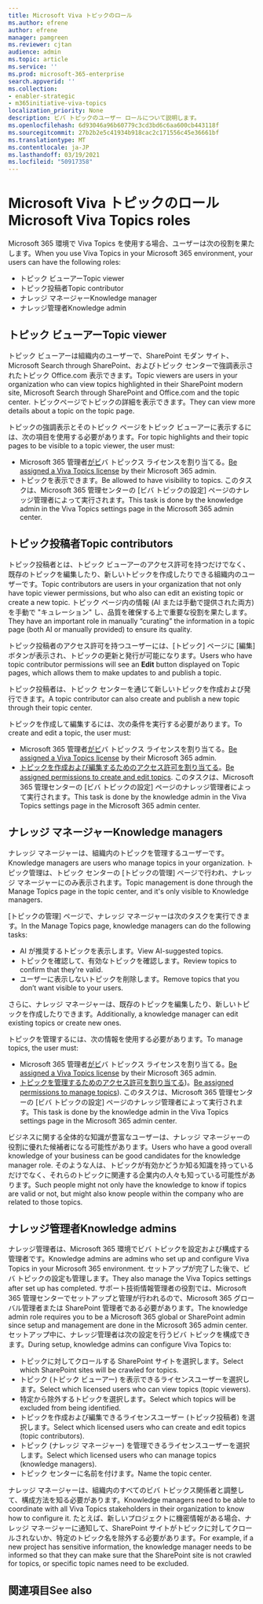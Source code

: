 ```yaml
---
title: Microsoft Viva トピックのロール
ms.author: efrene
author: efrene
manager: pamgreen
ms.reviewer: cjtan
audience: admin
ms.topic: article
ms.service: ''
ms.prod: microsoft-365-enterprise
search.appverid: ''
ms.collection:
- enabler-strategic
- m365initiative-viva-topics
localization_priority: None
description: ビバ トピックのユーザー ロールについて説明します。
ms.openlocfilehash: 6d93046a96b60779c3cd3bd6c6aa600cb443118f
ms.sourcegitcommit: 27b2b2e5c41934b918cac2c171556c45e36661bf
ms.translationtype: MT
ms.contentlocale: ja-JP
ms.lasthandoff: 03/19/2021
ms.locfileid: "50917358"
---
```

# <a name="microsoft-viva-topics-roles"></a><span data-ttu-id="b626d-103">Microsoft Viva トピックのロール</span><span class="sxs-lookup"><span data-stu-id="b626d-103">Microsoft Viva Topics roles</span></span> 

<span data-ttu-id="b626d-104">Microsoft 365 環境で Viva Topics を使用する場合、ユーザーは次の役割を果たします。</span><span class="sxs-lookup"><span data-stu-id="b626d-104">When you use Viva Topics in your Microsoft 365 environment, your users can have the following roles:</span></span>
-   <span data-ttu-id="b626d-105">トピック ビューアー</span><span class="sxs-lookup"><span data-stu-id="b626d-105">Topic viewer</span></span>
-   <span data-ttu-id="b626d-106">トピック投稿者</span><span class="sxs-lookup"><span data-stu-id="b626d-106">Topic contributor</span></span>
-   <span data-ttu-id="b626d-107">ナレッジ マネージャー</span><span class="sxs-lookup"><span data-stu-id="b626d-107">Knowledge manager</span></span>
-   <span data-ttu-id="b626d-108">ナレッジ管理者</span><span class="sxs-lookup"><span data-stu-id="b626d-108">Knowledge admin</span></span>

## <a name="topic-viewer"></a><span data-ttu-id="b626d-109">トピック ビューアー</span><span class="sxs-lookup"><span data-stu-id="b626d-109">Topic viewer</span></span>

<span data-ttu-id="b626d-110">トピック ビューアーは組織内のユーザーで、SharePoint モダン サイト、Microsoft Search through SharePoint、およびトピック センターで強調表示されたトピック Office.com 表示できます。</span><span class="sxs-lookup"><span data-stu-id="b626d-110">Topic viewers are users in your organization who can view topics highlighted in their SharePoint modern site, Microsoft Search through SharePoint and Office.com and the topic center.</span></span> <span data-ttu-id="b626d-111">トピックページでトピックの詳細を表示できます。</span><span class="sxs-lookup"><span data-stu-id="b626d-111">They can view more details about a topic on the topic page.</span></span> 

<span data-ttu-id="b626d-112">トピックの強調表示とそのトピック ページをトピック ビューアーに表示するには、次の項目を使用する必要があります。</span><span class="sxs-lookup"><span data-stu-id="b626d-112">For topic highlights and their topic pages to be visible to a topic viewer, the user must:</span></span>
-   <span data-ttu-id="b626d-113">Microsoft 365 管理者[がビ](./set-up-topic-experiences.md#assign-licenses)バ トピックス ライセンスを割り当てる。</span><span class="sxs-lookup"><span data-stu-id="b626d-113">[Be assigned a Viva Topics license](./set-up-topic-experiences.md#assign-licenses) by their Microsoft 365 admin.</span></span>
-   <span data-ttu-id="b626d-114">トピックを表示できます。</span><span class="sxs-lookup"><span data-stu-id="b626d-114">Be allowed to have visibility to topics.</span></span> <span data-ttu-id="b626d-115">このタスクは、Microsoft 365 管理センターの [ビバ トピックの設定] ページのナレッジ管理者によって実行されます。</span><span class="sxs-lookup"><span data-stu-id="b626d-115">This task is done by the knowledge admin in the Viva Topics settings page in the Microsoft 365 admin center.</span></span>


## <a name="topic-contributors"></a><span data-ttu-id="b626d-116">トピック投稿者</span><span class="sxs-lookup"><span data-stu-id="b626d-116">Topic contributors</span></span>

<span data-ttu-id="b626d-117">トピック投稿者とは、トピック ビューアーのアクセス許可を持つだけでなく、既存のトピックを編集したり、新しいトピックを作成したりできる組織内のユーザーです。</span><span class="sxs-lookup"><span data-stu-id="b626d-117">Topic contributors are users in your organization that not only have topic viewer permissions, but who also can edit an existing topic or create a new topic.</span></span> <span data-ttu-id="b626d-118">トピック ページ内の情報 (AI または手動で提供された両方) を手動で "キュレーション" し、品質を確保する上で重要な役割を果たします。</span><span class="sxs-lookup"><span data-stu-id="b626d-118">They have an important role in manually “curating” the information in a topic page (both AI or manually provided) to ensure its quality.</span></span>

<span data-ttu-id="b626d-119">トピック投稿者のアクセス許可を持つユーザーには、[トピック] ページに [編集] ボタンが表示され、トピックの更新と発行が可能になります。</span><span class="sxs-lookup"><span data-stu-id="b626d-119">Users who have topic contributor permissions will see an **Edit** button displayed on Topic pages, which allows them to make updates to and publish a topic.</span></span>

<span data-ttu-id="b626d-120">トピック投稿者は、トピック センターを通じて新しいトピックを作成および発行できます。</span><span class="sxs-lookup"><span data-stu-id="b626d-120">A topic contributor can also create and publish a new topic through their topic center.</span></span>

<span data-ttu-id="b626d-121">トピックを作成して編集するには、次の条件を実行する必要があります。</span><span class="sxs-lookup"><span data-stu-id="b626d-121">To create and edit a topic, the user must:</span></span>

-   <span data-ttu-id="b626d-122">Microsoft 365 管理者[がビ](./set-up-topic-experiences.md#assign-licenses)バ トピックス ライセンスを割り当てる。</span><span class="sxs-lookup"><span data-stu-id="b626d-122">[Be assigned a Viva Topics license](./set-up-topic-experiences.md#assign-licenses) by their Microsoft 365 admin.</span></span>
-   <span data-ttu-id="b626d-123">[トピックを作成および編集するためのアクセス許可を割り当てる](./topic-experiences-user-permissions.md#change-who-has-permissions-to-do-tasks-on-the-topic-center)。</span><span class="sxs-lookup"><span data-stu-id="b626d-123">[Be assigned permissions to create and edit topics](./topic-experiences-user-permissions.md#change-who-has-permissions-to-do-tasks-on-the-topic-center).</span></span> <span data-ttu-id="b626d-124">このタスクは、Microsoft 365 管理センターの [ビバ トピックの設定] ページのナレッジ管理者によって実行されます。</span><span class="sxs-lookup"><span data-stu-id="b626d-124">This task is done by the knowledge admin in the Viva Topics settings page in the Microsoft 365 admin center.</span></span>

## <a name="knowledge-managers"></a><span data-ttu-id="b626d-125">ナレッジ マネージャー</span><span class="sxs-lookup"><span data-stu-id="b626d-125">Knowledge managers</span></span>

<span data-ttu-id="b626d-126">ナレッジ マネージャーは、組織内のトピックを管理するユーザーです。</span><span class="sxs-lookup"><span data-stu-id="b626d-126">Knowledge managers are users who manage topics in your organization.</span></span>  <span data-ttu-id="b626d-127">トピック管理は、トピック センターの [トピックの管理] ページで行われ、ナレッジ マネージャーにのみ表示されます。</span><span class="sxs-lookup"><span data-stu-id="b626d-127">Topic management is done through the Manage Topics page in the topic center, and it's only visible to Knowledge managers.</span></span>

<span data-ttu-id="b626d-128">[トピックの管理] ページで、ナレッジ マネージャーは次のタスクを実行できます。</span><span class="sxs-lookup"><span data-stu-id="b626d-128">In the Manage Topics page, knowledge managers can do the following tasks:</span></span>
-   <span data-ttu-id="b626d-129">AI が推奨するトピックを表示します。</span><span class="sxs-lookup"><span data-stu-id="b626d-129">View AI-suggested topics.</span></span>
-   <span data-ttu-id="b626d-130">トピックを確認して、有効なトピックを確認します。</span><span class="sxs-lookup"><span data-stu-id="b626d-130">Review topics to confirm that they're valid.</span></span>
-   <span data-ttu-id="b626d-131">ユーザーに表示しないトピックを削除します。</span><span class="sxs-lookup"><span data-stu-id="b626d-131">Remove topics that you don’t want visible to your users.</span></span>

<span data-ttu-id="b626d-132">さらに、ナレッジ マネージャーは、既存のトピックを編集したり、新しいトピックを作成したりできます。</span><span class="sxs-lookup"><span data-stu-id="b626d-132">Additionally, a knowledge manager can edit existing topics or create new ones.</span></span>

<span data-ttu-id="b626d-133">トピックを管理するには、次の情報を使用する必要があります。</span><span class="sxs-lookup"><span data-stu-id="b626d-133">To manage topics, the user must:</span></span>
-   <span data-ttu-id="b626d-134">Microsoft 365 管理者[がビ](./set-up-topic-experiences.md#assign-licenses)バ トピックス ライセンスを割り当てる。</span><span class="sxs-lookup"><span data-stu-id="b626d-134">[Be assigned a Viva Topics license](./set-up-topic-experiences.md#assign-licenses) by their Microsoft 365 admin.</span></span>
-   <span data-ttu-id="b626d-135">[トピックを管理するためのアクセス許可を割り当てる](./topic-experiences-user-permissions.md#change-who-has-permissions-to-do-tasks-on-the-topic-center))。</span><span class="sxs-lookup"><span data-stu-id="b626d-135">[Be assigned permissions to manage topics](./topic-experiences-user-permissions.md#change-who-has-permissions-to-do-tasks-on-the-topic-center)).</span></span> <span data-ttu-id="b626d-136">このタスクは、Microsoft 365 管理センターの [ビバ トピックの設定] ページのナレッジ管理者によって実行されます。</span><span class="sxs-lookup"><span data-stu-id="b626d-136">This task is done by the knowledge admin in the Viva Topics settings page in the Microsoft 365 admin center.</span></span>

<span data-ttu-id="b626d-137">ビジネスに関する全体的な知識が豊富なユーザーは、ナレッジ マネージャーの役割に優れた候補者になる可能性があります。</span><span class="sxs-lookup"><span data-stu-id="b626d-137">Users who have a good overall knowledge of your business can be good candidates for the knowledge manager role.</span></span> <span data-ttu-id="b626d-138">そのような人は、トピックが有効かどうか知る知識を持っているだけでなく、それらのトピックに関連する企業内の人々も知っている可能性があります。</span><span class="sxs-lookup"><span data-stu-id="b626d-138">Such people might not only have the knowledge to know if topics are valid or not, but might also know people within the company who are related to those topics.</span></span>


## <a name="knowledge-admins"></a><span data-ttu-id="b626d-139">ナレッジ管理者</span><span class="sxs-lookup"><span data-stu-id="b626d-139">Knowledge admins</span></span>

<span data-ttu-id="b626d-140">ナレッジ管理者は、Microsoft 365 環境でビバ トピックを設定および構成する管理者です。</span><span class="sxs-lookup"><span data-stu-id="b626d-140">Knowledge admins are admins who set up and configure Viva Topics in your Microsoft 365 environment.</span></span> <span data-ttu-id="b626d-141">セットアップが完了した後で、ビバ トピックの設定も管理します。</span><span class="sxs-lookup"><span data-stu-id="b626d-141">They also manage the Viva Topics settings after set up has completed.</span></span> <span data-ttu-id="b626d-142">サポート技術情報管理者の役割では、Microsoft 365 管理センターでセットアップと管理が行われるので、Microsoft 365 グローバル管理者または SharePoint 管理者である必要があります。</span><span class="sxs-lookup"><span data-stu-id="b626d-142">The knowledge admin role requires you to be a Microsoft 365 global or SharePoint admin since setup and management are done in the Microsoft 365 admin center.</span></span>
<span data-ttu-id="b626d-143">セットアップ中に、ナレッジ管理者は次の設定を行うビバ トピックを構成できます。</span><span class="sxs-lookup"><span data-stu-id="b626d-143">During setup, knowledge admins can configure Viva Topics to:</span></span>

-   <span data-ttu-id="b626d-144">トピックに対してクロールする SharePoint サイトを選択します。</span><span class="sxs-lookup"><span data-stu-id="b626d-144">Select which SharePoint sites will be crawled for topics.</span></span>
-   <span data-ttu-id="b626d-145">トピック (トピック ビューアー) を表示できるライセンスユーザーを選択します。</span><span class="sxs-lookup"><span data-stu-id="b626d-145">Select which licensed users who can view topics (topic viewers).</span></span>
-   <span data-ttu-id="b626d-146">特定から除外するトピックを選択します。</span><span class="sxs-lookup"><span data-stu-id="b626d-146">Select which topics will be excluded from being identified.</span></span>
-   <span data-ttu-id="b626d-147">トピックを作成および編集できるライセンスユーザー (トピック投稿者) を選択します。</span><span class="sxs-lookup"><span data-stu-id="b626d-147">Select which licensed users who can create and edit topics (topic contributors).</span></span>
-   <span data-ttu-id="b626d-148">トピック (ナレッジ マネージャー) を管理できるライセンスユーザーを選択します。</span><span class="sxs-lookup"><span data-stu-id="b626d-148">Select which licensed users who can manage topics (knowledge managers).</span></span>
-   <span data-ttu-id="b626d-149">トピック センターに名前を付けます。</span><span class="sxs-lookup"><span data-stu-id="b626d-149">Name the topic center.</span></span>

<span data-ttu-id="b626d-150">ナレッジ マネージャーは、組織内のすべてのビバ トピックス関係者と調整して、構成方法を知る必要があります。</span><span class="sxs-lookup"><span data-stu-id="b626d-150">Knowledge managers need to be able to coordinate with all Viva Topics stakeholders in their organization to know how to configure it.</span></span> <span data-ttu-id="b626d-151">たとえば、新しいプロジェクトに機密情報がある場合、ナレッジ マネージャーに通知して、SharePoint サイトがトピックに対してクロールされないか、特定のトピック名を除外する必要があります。</span><span class="sxs-lookup"><span data-stu-id="b626d-151">For example, if a new project has sensitive information, the knowledge manager needs to be informed so that they can make sure that the SharePoint site is not crawled for topics, or specific topic names need to be excluded.</span></span>


## <a name="see-also"></a><span data-ttu-id="b626d-152">関連項目</span><span class="sxs-lookup"><span data-stu-id="b626d-152">See also</span></span>